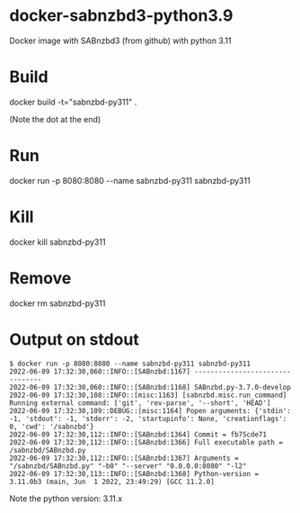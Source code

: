 # docker-sabnzbd3-python3.9
Docker image with SABnzbd3 (from github) with python 3.11


# Build

docker build  -t="sabnzbd-py311" .

(Note the dot at the end)

# Run
docker run -p 8080:8080 --name sabnzbd-py311 sabnzbd-py311

# Kill
docker kill sabnzbd-py311

# Remove
docker rm sabnzbd-py311

# Output on stdout

```
$ docker run -p 8080:8080 --name sabnzbd-py311 sabnzbd-py311
2022-06-09 17:32:30,060::INFO::[SABnzbd:1167] --------------------------------
2022-06-09 17:32:30,060::INFO::[SABnzbd:1168] SABnzbd.py-3.7.0-develop
2022-06-09 17:32:30,108::INFO::[misc:1163] [sabnzbd.misc.run_command] Running external command: ['git', 'rev-parse', '--short', 'HEAD']
2022-06-09 17:32:30,109::DEBUG::[misc:1164] Popen arguments: {'stdin': -1, 'stdout': -1, 'stderr': -2, 'startupinfo': None, 'creationflags': 0, 'cwd': '/sabnzbd'}
2022-06-09 17:32:30,112::INFO::[SABnzbd:1364] Commit = fb75cde71
2022-06-09 17:32:30,112::INFO::[SABnzbd:1366] Full executable path = /sabnzbd/SABnzbd.py
2022-06-09 17:32:30,112::INFO::[SABnzbd:1367] Arguments = "/sabnzbd/SABnzbd.py" "-b0" "--server" "0.0.0.0:8080" "-l2"
2022-06-09 17:32:30,113::INFO::[SABnzbd:1368] Python-version = 3.11.0b3 (main, Jun  1 2022, 23:49:29) [GCC 11.2.0]

```
Note the python version: 3.11.x
